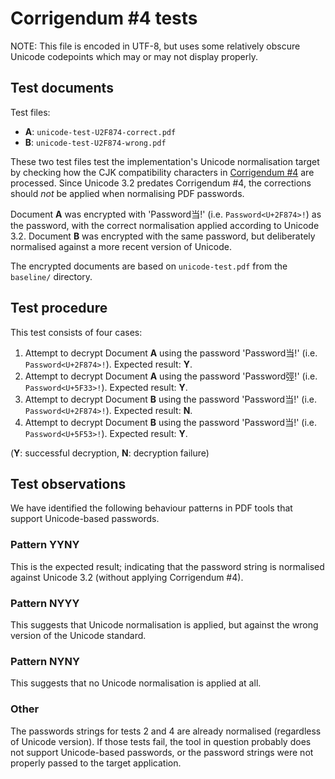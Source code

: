 # Corrigendum #4 tests


NOTE: This file is encoded in UTF-8, but uses some relatively obscure Unicode codepoints which may or may not display properly.


## Test documents

Test files:

 - **A**: `unicode-test-U2F874-correct.pdf`
 - **B**: `unicode-test-U2F874-wrong.pdf`


These two test files test the implementation's Unicode normalisation target by checking how the CJK compatibility characters in [Corrigendum #4](https://www.unicode.org/versions/corrigendum4.html) are processed. Since Unicode 3.2 predates Corrigendum #4, the corrections should _not_ be applied when normalising PDF passwords.


Document **A** was encrypted with 'Password当!' (i.e. `Password<U+2F874>!`) as the password, with the correct normalisation applied according to Unicode 3.2. Document **B** was encrypted with the same password, but deliberately normalised against a more recent version of Unicode.

The encrypted documents are based on `unicode-test.pdf` from the `baseline/` directory.


## Test procedure


This test consists of four cases:

 1. Attempt to decrypt Document **A** using the password 'Password当!' (i.e. `Password<U+2F874>!`). Expected result: **Y**.
 2. Attempt to decrypt Document **A** using the password 'Password弳!' (i.e. `Password<U+5F33>!`). Expected result: **Y**.
 3. Attempt to decrypt Document **B** using the password 'Password当!' (i.e. `Password<U+2F874>!`). Expected result: **N**.
 4. Attempt to decrypt Document **B** using the password 'Password当!' (i.e. `Password<U+5F53>!`). Expected result: **Y**.

(**Y**: successful decryption, **N**: decryption failure)


## Test observations

We have identified the following behaviour patterns in PDF tools that support Unicode-based passwords.


### Pattern YYNY

This is the expected result; indicating that the password string is normalised against Unicode 3.2 (without applying Corrigendum #4).


### Pattern NYYY

This suggests that Unicode normalisation is applied, but against the wrong version of the Unicode standard.


### Pattern NYNY

This suggests that no Unicode normalisation is applied at all.


### Other

The passwords strings for tests 2 and 4 are already normalised (regardless of Unicode version). If those tests fail, the tool in question probably does not support Unicode-based passwords, or the password strings were not properly passed to the target application.
